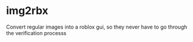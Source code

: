# img2rbx
Convert regular images into a roblox gui, so they never have to go through the verification processs
